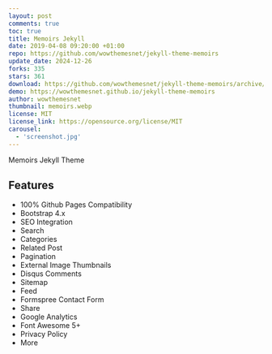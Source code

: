 ```yaml
---
layout: post
comments: true
toc: true
title: Memoirs Jekyll
date: 2019-04-08 09:20:00 +01:00
repo: https://github.com/wowthemesnet/jekyll-theme-memoirs
update_date: 2024-12-26
forks: 335
stars: 361
download: https://github.com/wowthemesnet/jekyll-theme-memoirs/archive/master.zip
demo: https://wowthemesnet.github.io/jekyll-theme-memoirs
author: wowthemesnet
thumbnail: memoirs.webp
license: MIT
license_link: https://opensource.org/license/MIT
carousel:
  - 'screenshot.jpg'
---
```


Memoirs Jekyll Theme

## Features

* 100% Github Pages Compatibility
* Bootstrap 4.x
* SEO Integration
* Search
* Categories
* Related Post
* Pagination
* External Image Thumbnails
* Disqus Comments
* Sitemap
* Feed
* Formspree Contact Form
* Share
* Google Analytics
* Font Awesome 5+
* Privacy Policy
* More
